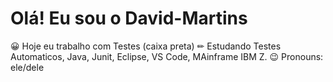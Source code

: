 # Olá! Eu sou o David-Martins
😀 Hoje eu trabalho com Testes (caixa preta) 
✏ Estudando Testes Automaticos, Java, Junit, Eclipse, VS Code, MAinframe IBM Z.
😉 Pronouns: ele/dele
